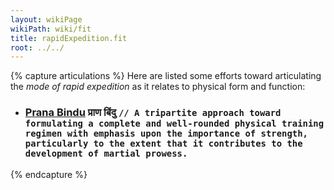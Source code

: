 ```yaml
---
layout: wikiPage
wikiPath: wiki/fit
title: rapidExpedition.fit
root: ../../
---
```


<!--This page is subject to our wiki transclusion guidelines and should only be edited under consideration of such.-->

{% capture articulations %}
Here are listed some efforts toward articulating the *mode of rapid expedition* as it relates to physical form and function:

* ### [Prana Bindu](../../wayPoint/pranaBindu) **प्राण बिंदु** `// A tripartite approach toward formulating a complete and well-rounded physical training regimen with emphasis upon the importance of strength, particularly to the extent that it contributes to the development of martial prowess.`
{% endcapture %}
